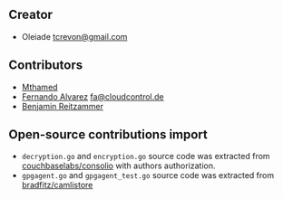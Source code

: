 ## Creator

* Oleiade <tcrevon@gmail.com>

## Contributors

* [Mthamed](https://github.com/mtahmed)
* [Fernando Alvarez](https://github.com/fern4lvarez) <fa@cloudcontrol.de>
* [Benjamin Reitzammer](https://github.com/nureineide)


## Open-source contributions import

* ``decryption.go`` and ``encryption.go`` source code was extracted from [couchbaselabs/consolio](https://github.com/couchbaselabs/consolio) with authors authorization.
* ``gpgagent.go`` and ``gpgagent_test.go`` source code was extracted from [bradfitz/camlistore](https://github.com/bradfitz/camlistore)

